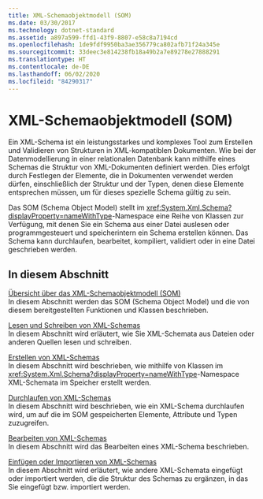 ```yaml
---
title: XML-Schemaobjektmodell (SOM)
ms.date: 03/30/2017
ms.technology: dotnet-standard
ms.assetid: a897a599-ffd1-43f9-8807-e58c8a7194cd
ms.openlocfilehash: 1de9fdf9950ba3ae356779ca802afb71f24a345e
ms.sourcegitcommit: 33deec3e814238fb18a49b2a7e89278e27888291
ms.translationtype: HT
ms.contentlocale: de-DE
ms.lasthandoff: 06/02/2020
ms.locfileid: "84290317"
---
```

# <a name="xml-schema-object-model-som"></a>XML-Schemaobjektmodell (SOM)
Ein XML-Schema ist ein leistungsstarkes und komplexes Tool zum Erstellen und Validieren von Strukturen in XML-kompatiblen Dokumenten. Wie bei der Datenmodellierung in einer relationalen Datenbank kann mithilfe eines Schemas die Struktur von XML-Dokumenten definiert werden. Dies erfolgt durch Festlegen der Elemente, die in Dokumenten verwendet werden dürfen, einschließlich der Struktur und der Typen, denen diese Elemente entsprechen müssen, um für dieses spezielle Schema gültig zu sein.  
  
 Das SOM (Schema Object Model) stellt im <xref:System.Xml.Schema?displayProperty=nameWithType>-Namespace eine Reihe von Klassen zur Verfügung, mit denen Sie ein Schema aus einer Datei auslesen oder programmgesteuert und speicherintern ein Schema erstellen können. Das Schema kann durchlaufen, bearbeitet, kompiliert, validiert oder in eine Datei geschrieben werden.  
  
## <a name="in-this-section"></a>In diesem Abschnitt  
 [Übersicht über das XML-Schemaobjektmodell (SOM)](xml-schema-object-model-overview.md)  
 In diesem Abschnitt werden das SOM (Schema Object Model) und die von diesem bereitgestellten Funktionen und Klassen beschrieben.  
  
 [Lesen und Schreiben von XML-Schemas](reading-and-writing-xml-schemas.md)  
 In diesem Abschnitt wird erläutert, wie Sie XML-Schemata aus Dateien oder anderen Quellen lesen und schreiben.  
  
 [Erstellen von XML-Schemas](building-xml-schemas.md)  
 In diesem Abschnitt wird beschrieben, wie mithilfe von Klassen im <xref:System.Xml.Schema?displayProperty=nameWithType>-Namespace XML-Schemata im Speicher erstellt werden.  
  
 [Durchlaufen von XML-Schemas](traversing-xml-schemas.md)  
 In diesem Abschnitt wird beschrieben, wie ein XML-Schema durchlaufen wird, um auf die im SOM gespeicherten Elemente, Attribute und Typen zuzugreifen.  
  
 [Bearbeiten von XML-Schemas](editing-xml-schemas.md)  
 In diesem Abschnitt wird das Bearbeiten eines XML-Schema beschrieben.  
  
 [Einfügen oder Importieren von XML-Schemas](including-or-importing-xml-schemas.md)  
 In diesem Abschnitt wird erläutert, wie andere XML-Schemata eingefügt oder importiert werden, die die Struktur des Schemas zu ergänzen, in das Sie eingefügt bzw. importiert werden.
